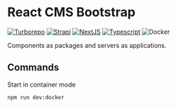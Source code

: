 # React CMS Bootstrap

[![Turborepo](https://img.shields.io/badge/turborepo-EF4444?style=for-the-badge&logo=turborepo&logoColor=white)](https://turbo.build/)
[![Strapi](https://img.shields.io/badge/strapi-%232E7EEA.svg?style=for-the-badge&logo=strapi&logoColor=white)](https://strapi.io/)
[![NextJS](https://img.shields.io/badge/Next-black?style=for-the-badge&logo=next.js&logoColor=white)](https://nextjs.org/)
[![Typescript](https://img.shields.io/badge/typescript-%23007ACC.svg?style=for-the-badge&logo=typescript&logoColor=white)](https://www.typescriptlang.org/)
![Docker](https://img.shields.io/badge/docker-%230db7ed.svg?style=for-the-badge&logo=docker&logoColor=white)

Components as packages and servers as applications.

## Commands

Start in container mode

```bash
npm run dev:docker
```

<br/>
